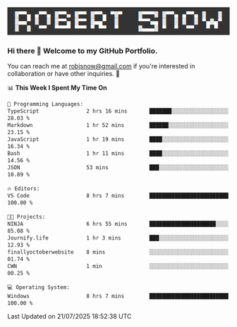 <img alt="myname" src="assets/name.png" />

### Hi there 👋 Welcome to my GitHub Portfolio.
You can reach me at robjsnow@gmail.com if you're interested in collaboration or have other inquiries.  :briefcase:



<!--START_SECTION:waka-->
📊 **This Week I Spent My Time On** 

```text
💬 Programming Languages: 
TypeScript               2 hrs 16 mins       ███████░░░░░░░░░░░░░░░░░░   28.03 % 
Markdown                 1 hr 52 mins        ██████░░░░░░░░░░░░░░░░░░░   23.15 % 
JavaScript               1 hr 19 mins        ████░░░░░░░░░░░░░░░░░░░░░   16.34 % 
Bash                     1 hr 11 mins        ████░░░░░░░░░░░░░░░░░░░░░   14.56 % 
JSON                     53 mins             ███░░░░░░░░░░░░░░░░░░░░░░   10.89 % 

🔥 Editors: 
VS Code                  8 hrs 7 mins        █████████████████████████   100.00 % 

🐱‍💻 Projects: 
NINJA                    6 hrs 55 mins       █████████████████████░░░░   85.08 % 
Journify.life            1 hr 3 mins         ███░░░░░░░░░░░░░░░░░░░░░░   12.93 % 
finallyoctoberwebsite    8 mins              ░░░░░░░░░░░░░░░░░░░░░░░░░   01.74 % 
CWN                      1 min               ░░░░░░░░░░░░░░░░░░░░░░░░░   00.25 % 

💻 Operating System: 
Windows                  8 hrs 7 mins        █████████████████████████   100.00 % 
```


 Last Updated on 21/07/2025 18:52:38 UTC
<!--END_SECTION:waka-->

<!--
**robjsnow/robjsnow** is a ✨ _special_ ✨ repository because its `README.md` (this file) appears on your GitHub profile.

Here are some ideas to get you started:

- 🔭 I’m currently working on ...
- 🌱 I’m currently learning ...
- 👯 I’m looking to collaborate on ...
- 🤔 I’m looking for help with ...
- 💬 Ask me about ...
- 📫 How to reach me: ...
- 😄 Pronouns: ...
- ⚡ Fun fact: ...
-->

